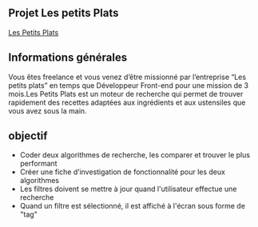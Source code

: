 ## Projet Les petits Plats

[Les Petits Plats](https://toinonnina.github.io/ToinonNina_7_28022022/)

## Informations générales
Vous êtes freelance et vous venez d’être missionné par l’entreprise “Les petits plats” en temps que Développeur Front-end pour une mission de 3 mois.Les Petits Plats est un moteur de recherche qui permet de trouver rapidement des recettes adaptées aux ingrédients et aux ustensiles que vous avez sous la main.

## objectif

* Coder deux algorithmes de recherche, les comparer et trouver le plus performant
* Créer une fiche d’investigation de fonctionnalité pour les deux algorithmes
* Les filtres doivent se mettre à jour quand l'utilisateur effectue une recherche
* Quand un filtre est sélectionné, il est affiché à l'écran sous forme de "tag"


